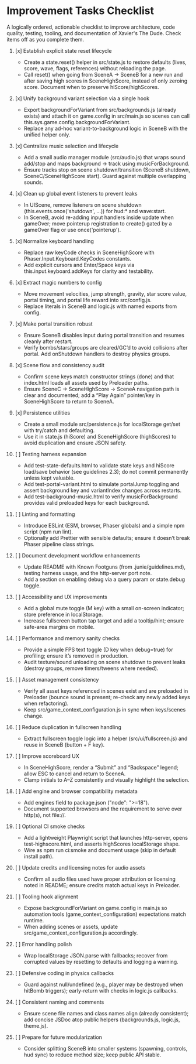 # Improvement Tasks Checklist

A logically ordered, actionable checklist to improve architecture, code quality, testing, tooling, and documentation of Xavier's The Dude. Check items off as you complete them.

1. [x] Establish explicit state reset lifecycle
   - Create a state.reset() helper in src/state.js to restore defaults (lives, score, wave, flags, references) without reloading the page.
   - Call reset() when going from SceneA -> SceneB for a new run and after saving high scores in SceneHighScore, instead of only zeroing score. Document when to preserve hiScore/highScores.

2. [x] Unify background variant selection via a single hook
   - Export backgroundForVariant from src/backgrounds.js (already exists) and attach it on game.config in src/main.js so scenes can call this.sys.game.config.backgroundForVariant.
   - Replace any ad-hoc variant-to-background logic in SceneB with the unified helper only.

3. [x] Centralize music selection and lifecycle
   - Add a small audio manager module (src/audio.js) that wraps sound add/stop and maps background -> track using musicForBackground.
   - Ensure tracks stop on scene shutdown/transition (SceneB shutdown, SceneC/SceneHighScore start). Guard against multiple overlapping sounds.

4. [x] Clean up global event listeners to prevent leaks
   - In UIScene, remove listeners on scene shutdown (this.events.once('shutdown', ...)) for hud:* and wave:start.
   - In SceneB, avoid re-adding input handlers inside update when gameOver; move pointerup registration to create() gated by a gameOver flag or use once('pointerup').

5. [x] Normalize keyboard handling
   - Replace raw keyCode checks in SceneHighScore with Phaser.Input.Keyboard.KeyCodes constants.
   - Add explicit cursors and Enter/Space keys via this.input.keyboard.addKeys for clarity and testability.

6. [x] Extract magic numbers to config
   - Move movement velocities, jump strength, gravity, star score value, portal timing, and portal life reward into src/config.js.
   - Replace literals in SceneB and logic.js with named exports from config.

7. [x] Make portal transition robust
   - Ensure SceneB disables input during portal transition and resumes cleanly after restart.
   - Verify bombs/stars/groups are cleared/GC’d to avoid collisions after portal. Add onShutdown handlers to destroy physics groups.

8. [x] Scene flow and consistency audit
   - Confirm scene keys match constructor strings (done) and that index.html loads all assets used by Preloader paths.
   - Ensure SceneC -> SceneHighScore -> SceneA navigation path is clear and documented; add a “Play Again” pointer/key in SceneHighScore to return to SceneA.

9. [x] Persistence utilities
   - Create a small module src/persistence.js for localStorage get/set with try/catch and defaulting.
   - Use it in state.js (hiScore) and SceneHighScore (highScores) to avoid duplication and ensure JSON safety.

10. [ ] Testing harness expansion
    - Add test-state-defaults.html to validate state keys and hiScore load/save behavior (see guidelines 2.3); do not commit permanently unless kept valuable.
    - Add test-portal-variant.html to simulate portalJump toggling and assert background key and variantIndex changes across restarts.
    - Add test-background-music.html to verify musicForBackground provides valid preloaded keys for each background.

11. [ ] Linting and formatting
    - Introduce ESLint (ESM, browser, Phaser globals) and a simple npm script (npm run lint).
    - Optionally add Prettier with sensible defaults; ensure it doesn’t break Phaser pipeline class strings.

12. [ ] Document development workflow enhancements
    - Update README with Known Footguns (from .junie/guidelines.md), testing harness usage, and the http-server port note.
    - Add a section on enabling debug via a query param or state.debug toggle.

13. [ ] Accessibility and UX improvements
    - Add a global mute toggle (M key) with a small on-screen indicator; store preference in localStorage.
    - Increase fullscreen button tap target and add a tooltip/hint; ensure safe-area margins on mobile.

14. [ ] Performance and memory sanity checks
    - Provide a simple FPS text toggle (D key when debug=true) for profiling; ensure it’s removed in production.
    - Audit texture/sound unloading on scene shutdown to prevent leaks (destroy groups, remove timers/tweens where needed).

15. [ ] Asset management consistency
    - Verify all asset keys referenced in scenes exist and are preloaded in Preloader (bounce sound is present; re-check any newly added keys when refactoring).
    - Keep src/game_context_configuration.js in sync when keys/scenes change.

16. [ ] Reduce duplication in fullscreen handling
    - Extract fullscreen toggle logic into a helper (src/ui/fullscreen.js) and reuse in SceneB (button + F key).

17. [ ] Improve scoreboard UX
    - In SceneHighScore, render a “Submit” and “Backspace” legend; allow ESC to cancel and return to SceneA.
    - Clamp initials to A–Z consistently and visually highlight the selection.

18. [ ] Add engine and browser compatibility metadata
    - Add engines field to package.json ("node": ">=18").
    - Document supported browsers and the requirement to serve over http(s), not file://.

19. [ ] Optional CI smoke checks
    - Add a lightweight Playwright script that launches http-server, opens test-highscore.html, and asserts highScores localStorage shape.
    - Wire as npm run ci:smoke and document usage (skip in default install path).

20. [ ] Update credits and licensing notes for audio assets
    - Confirm all audio files used have proper attribution or licensing noted in README; ensure credits match actual keys in Preloader.

21. [ ] Tooling hook alignment
    - Expose backgroundForVariant on game.config in main.js so automation tools (game_context_configuration) expectations match runtime.
    - When adding scenes or assets, update src/game_context_configuration.js accordingly.

22. [ ] Error handling polish
    - Wrap localStorage JSON.parse with fallbacks; recover from corrupted values by resetting to defaults and logging a warning.

23. [ ] Defensive coding in physics callbacks
    - Guard against null/undefined (e.g., player may be destroyed when hitBomb triggers); early-return with checks in logic.js callbacks.

24. [ ] Consistent naming and comments
    - Ensure scene file names and class names align (already consistent); add concise JSDoc atop public helpers (backgrounds.js, logic.js, theme.js).

25. [ ] Prepare for future modularization
    - Consider splitting SceneB into smaller systems (spawning, controls, hud sync) to reduce method size; keep public API stable.
